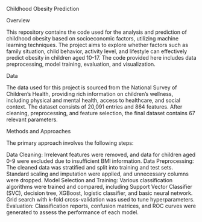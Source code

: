 Childhood Obesity Prediction

Overview

This repository contains the code used for the analysis and prediction of childhood obesity based on socioeconomic factors, utilizing machine learning techniques. The project aims to explore whether factors such as family situation, child behavior, activity level, and lifestyle can effectively predict obesity in children aged 10-17. The code provided here includes data preprocessing, model training, evaluation, and visualization.

Data

The data used for this project is sourced from the National Survey of Children’s Health, providing rich information on children’s wellness, including physical and mental health, access to healthcare, and social context. The dataset consists of 20,091 entries and 864 features. After cleaning, preprocessing, and feature selection, the final dataset contains 67 relevant parameters.

Methods and Approaches

The primary approach involves the following steps:

Data Cleaning: Irrelevant features were removed, and data for children aged 0-9 were excluded due to insufficient BMI information.
Data Preprocessing: The cleaned data was stratified and split into training and test sets. Standard scaling and imputation were applied, and unnecessary columns were dropped.
Model Selection and Training: Various classification algorithms were trained and compared, including Support Vector Classifier (SVC), decision tree, XGBoost, logistic classifier, and basic neural network. Grid search with k-fold cross-validation was used to tune hyperparameters.
Evaluation: Classification reports, confusion matrices, and ROC curves were generated to assess the performance of each model.
